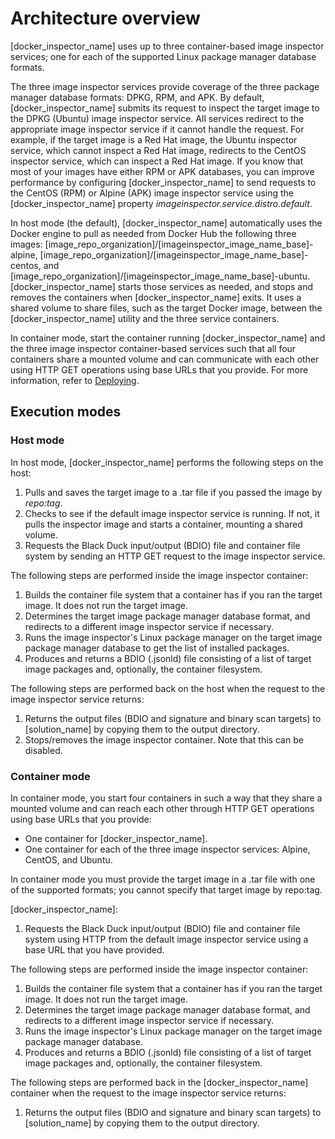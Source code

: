 # Architecture overview

[docker_inspector_name] uses up to three container-based image inspector services; 
one for each of the supported Linux package manager database formats.

The three image inspector services provide coverage of the three package manager database formats: DPKG, RPM, and APK.
By default, [docker_inspector_name] submits its request to inspect the target image to the DPKG (Ubuntu) image inspector service. All services 
redirect to the appropriate image inspector service if it cannot handle the request. For example,
if the target image is a Red Hat image, the Ubuntu inspector service, which cannot inspect a Red Hat image, 
redirects to the CentOS inspector
service, which can inspect a Red Hat image. If you know
that most of your images have either RPM or APK databases, you can improve performance by configuring
[docker_inspector_name] to send requests to the CentOS (RPM) or Alpine (APK) image inspector service using
the [docker_inspector_name] property *imageinspector.service.distro.default*.

In host mode (the default), [docker_inspector_name] automatically uses the Docker engine to pull as
needed from Docker Hub
the following three images: [image_repo_organization]/[imageinspector_image_name_base]-alpine, 
[image_repo_organization]/[imageinspector_image_name_base]-centos, and [image_repo_organization]/[imageinspector_image_name_base]-ubuntu.
[docker_inspector_name] starts those services as needed,
and stops and removes the containers when [docker_inspector_name] exits. It uses a shared volume to share files, such as the target Docker image,
between the [docker_inspector_name] utility and the three service containers.

In container mode, start the container running [docker_inspector_name] and the three image inspector container-based services such that
all four containers share a mounted volume and can communicate with each other using HTTP GET operations using base URLs that you provide.
For more information, refer to [Deploying](deployment.md).

## Execution modes

### Host mode

In host mode, [docker_inspector_name] performs the following steps on the host:

1. Pulls and saves the target image to a .tar file if you passed the image by *repo:tag*.
2. Checks to see if the default image inspector service is running. If not, it pulls the inspector image and
starts a container, mounting a shared volume.
3. Requests the Black Duck input/output (BDIO) file and container file system by sending an HTTP GET request to the image inspector service.

The following steps are performed inside the image inspector container:

1. Builds the container file system that a container has if you ran the target image. It does not run the target image.
2. Determines the target image package manager database format, and redirects to a different image inspector service if necessary.
3. Runs the image inspector's Linux package manager on the target image package manager database to get the list of
installed packages.
4. Produces and returns a BDIO (.jsonld) file consisting of a list of target image packages and, optionally, the container filesystem.

The following steps are performed back on the host when the request to the image inspector service returns:

1. Returns the output files (BDIO and signature and binary scan targets) to [solution_name] by copying them to the output directory.
1. Stops/removes the image inspector container.  Note that this can be disabled.

### Container mode

In container mode, you start four containers in such a way that they share a mounted volume and can reach each other through HTTP GET operations using
base URLs that you provide:

* One container for [docker_inspector_name].
* One container for each of the three image inspector services: Alpine, CentOS, and Ubuntu.

In container mode you must provide the target image in a .tar file with one of the supported formats; you cannot specify that target image by repo:tag.

[docker_inspector_name]:

1. Requests the Black Duck input/output (BDIO) file and container file system using HTTP from the default image inspector service using a 
base URL that you have provided.

The following steps are performed inside the image inspector container:

1. Builds the container file system that a container has if you ran the target image. It does not run the target image.
1. Determines the target image package manager database format, and redirects to a different image inspector service if necessary.
1. Runs the image inspector's Linux package manager on the target image package manager database.
1. Produces and returns a BDIO (.jsonld) file consisting of a list of target image packages and, optionally, the container filesystem.

The following steps are performed back in the [docker_inspector_name] container when the request to the image inspector service returns:

1. Returns the output files (BDIO and signature and binary scan targets) to [solution_name] by copying them to the output directory.
